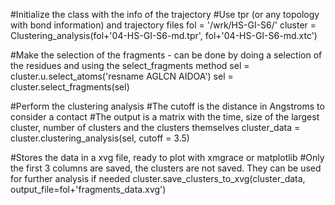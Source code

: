 #Initialize the class with the info of the trajectory
#Use tpr (or any topology with bond information) and trajectory files
fol = '/wrk/HS-GI-S6/'
cluster = Clustering_analysis(fol+'04-HS-GI-S6-md.tpr', fol+'04-HS-GI-S6-md.xtc')

#Make the selection of the fragments - can be done by doing a selection of the residues and using the select_fragments method
sel = cluster.u.select_atoms('resname AGLCN AIDOA')
sel = cluster.select_fragments(sel)

#Perform the clustering analysis
#The cutoff is the distance in Angstroms to consider a contact
#The output is a matrix with the time, size of the largest cluster, number of clusters and the clusters themselves
cluster_data = cluster.clustering_analysis(sel, cutoff = 3.5)

#Stores the data in a xvg file, ready to plot with xmgrace or matplotlib
#Only the first 3 columns are saved, the clusters are not saved. They can be used for further analysis if needed
cluster.save_clusters_to_xvg(cluster_data, output_file=fol+'fragments_data.xvg')
